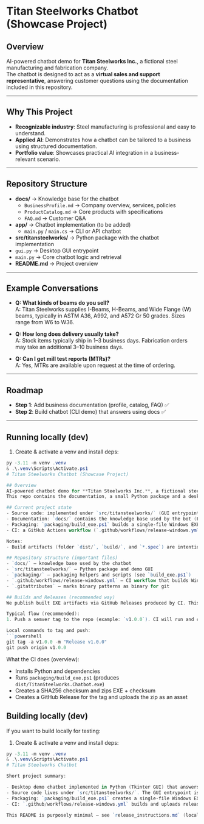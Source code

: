 # Titan Steelworks Chatbot (Showcase Project)

## Overview
AI-powered chatbot demo for **Titan Steelworks Inc.**, a fictional steel manufacturing and fabrication company.  
The chatbot is designed to act as a **virtual sales and support representative**, answering customer questions using the documentation included in this repository.  

---

## Why This Project
- **Recognizable industry**: Steel manufacturing is professional and easy to understand.  
- **Applied AI**: Demonstrates how a chatbot can be tailored to a business using structured documentation.  
- **Portfolio value**: Showcases practical AI integration in a business-relevant scenario.  

---

## Repository Structure
- **docs/** → Knowledge base for the chatbot  
  - `BusinessProfile.md` → Company overview, services, policies  
  - `ProductCatalog.md` → Core products with specifications  
  - `FAQ.md` → Customer Q&A  
- **app/** → Chatbot implementation (to be added)  
  - `main.py` / `main.cs` → CLI or API chatbot  
 - **src/titansteelworks/** → Python package with the chatbot implementation
  - `gui.py` → Desktop GUI entrypoint
  - `main.py` → Core chatbot logic and retrieval
- **README.md** → Project overview  

---

## Example Conversations
- **Q: What kinds of beams do you sell?**  
  A: Titan Steelworks supplies I-Beams, H-Beams, and Wide Flange (W) beams, typically in ASTM A36, A992, and A572 Gr 50 grades. Sizes range from W6 to W36.  

- **Q: How long does delivery usually take?**  
  A: Stock items typically ship in 1–3 business days. Fabrication orders may take an additional 3–10 business days.  

- **Q: Can I get mill test reports (MTRs)?**  
  A: Yes, MTRs are available upon request at the time of ordering.  

---

## Roadmap
- **Step 1**: Add business documentation (profile, catalog, FAQ) ✅  
- **Step 2**: Build chatbot (CLI demo) that answers using docs ✅   

---

## Running locally (dev)

1) Create & activate a venv and install deps:

```powershell
py -3.11 -m venv .venv
& .\.venv\Scripts\Activate.ps1
# Titan Steelworks Chatbot (Showcase Project)

## Overview
AI-powered chatbot demo for **Titan Steelworks Inc.**, a fictional steel manufacturing and fabrication company.
This repo contains the documentation, a small Python package and a desktop GUI demo used to showcase an industry-specific assistant.

## Current project state
- Source code: implemented under `src/titansteelworks/` (GUI entrypoint: `src/titansteelworks/gui.py`).
- Documentation: `docs/` contains the knowledge base used by the bot (FAQ, product catalog, etc.).
- Packaging: `packaging/build_exe.ps1` builds a single-file Windows EXE using PyInstaller.
- CI: a GitHub Actions workflow (`.github/workflows/release-windows.yml`) builds and uploads a release artifact when you push a tag matching `v*`.

Notes:
- Build artifacts (folder `dist/`, `build/`, and `*.spec`) are intentionally git-ignored — we publish EXE artifacts via GitHub Releases instead of checking binaries into source control.

## Repository structure (important files)
- `docs/` — knowledge base used by the chatbot
- `src/titansteelworks/` — Python package and demo GUI
- `packaging/` — packaging helpers and scripts (see `build_exe.ps1`)
- `.github/workflows/release-windows.yml` — CI workflow that builds Windows EXE and publishes Releases (tag-triggered)
- `.gitattributes` — marks binary patterns as binary for git

## Builds and Releases (recommended way)
We publish built EXE artifacts via GitHub Releases produced by CI. This keeps the repository clean and makes builds reproducible.

Typical flow (recommended):
1. Push a semver tag to the repo (example: `v1.0.0`). CI will run and create a Release with the ZIP artifact attached.

Local commands to tag and push:
```powershell
git tag -a v1.0.0 -m "Release v1.0.0"
git push origin v1.0.0
```

What the CI does (overview):
- Installs Python and dependencies
- Runs `packaging/build_exe.ps1` (produces `dist/TitanSteelworks.Chatbot.exe`)
- Creates a SHA256 checksum and zips EXE + checksum
- Creates a GitHub Release for the tag and uploads the zip as an asset

## Building locally (dev)
If you want to build locally for testing:

1) Create & activate a venv and install deps:
```powershell
py -3.11 -m venv .venv
& .\.venv\Scripts\Activate.ps1
# Titan Steelworks Chatbot

Short project summary:

- Desktop demo chatbot implemented in Python (Tkinter GUI) that answers questions using the Markdown docs in `docs/`.
- Source code lives under `src/titansteelworks/`. The GUI entrypoint is `src/titansteelworks/gui.py`.
- Packaging: `packaging/build_exe.ps1` creates a single-file Windows EXE using PyInstaller.
- CI: `.github/workflows/release-windows.yml` builds and uploads release artifacts when a tag is created or the workflow is manually dispatched.

This README is purposely minimal — see `release_instructions.md` (local, ignored) for step-by-step release notes and commands you can run on your machine.
